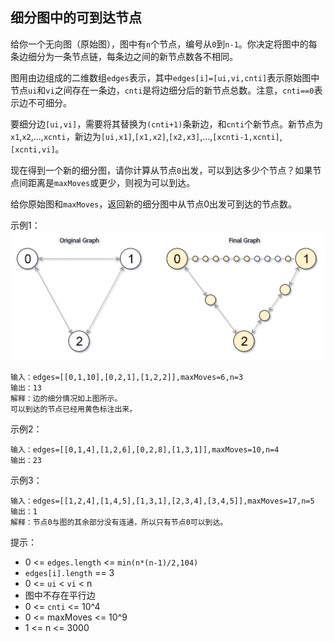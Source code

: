 ## 细分图中的可到达节点

给你一个无向图（原始图），图中有`n`个节点，编号从`0`到`n-1`。你决定将图中的每条边细分为一条节点链，每条边之间的新节点数各不相同。

图用由边组成的二维数组`edges`表示，其中`edges[i]=[ui,vi,cnti]`表示原始图中节点`ui`和`vi`之间存在一条边，`cnti`是将边细分后的新节点总数。注意，`cnti==0`表示边不可细分。

要细分边`[ui,vi]`，需要将其替换为`(cnti+1)`条新边，和`cnti`个新节点。新节点为`x1`,`x2`,...,`xcnti`，新边为`[ui,x1]`,`[x1,x2]`,`[x2,x3]`,...,`[xcnti-1,xcnti]`,`[xcnti,vi]`。

现在得到一个新的细分图，请你计算从节点`0`出发，可以到达多少个节点？如果节点间距离是`maxMoves`或更少，则视为可以到达。

给你原始图和`maxMoves`，返回新的细分图中从节点0出发可到达的节点数。



示例1：
![](../images/882.reachable-nodes-in-subdivided-graph_1.png)

```
输入：edges=[[0,1,10],[0,2,1],[1,2,2]],maxMoves=6,n=3
输出：13
解释：边的细分情况如上图所示。
可以到达的节点已经用黄色标注出来。
```
示例2：

```
输入：edges=[[0,1,4],[1,2,6],[0,2,8],[1,3,1]],maxMoves=10,n=4
输出：23
```

示例3：

```
输入：edges=[[1,2,4],[1,4,5],[1,3,1],[2,3,4],[3,4,5]],maxMoves=17,n=5
输出：1
解释：节点0与图的其余部分没有连通，所以只有节点0可以到达。
```

提示：

* 0 <= `edges.length` <= `min(n*(n-1)/2,104)`
* `edges[i].length` == 3
* 0 <= `ui` < `vi` < n
* 图中不存在平行边
* 0 <= `cnti` <= 10^4
* 0 <= maxMoves <= 10^9
* 1 <= n <= 3000